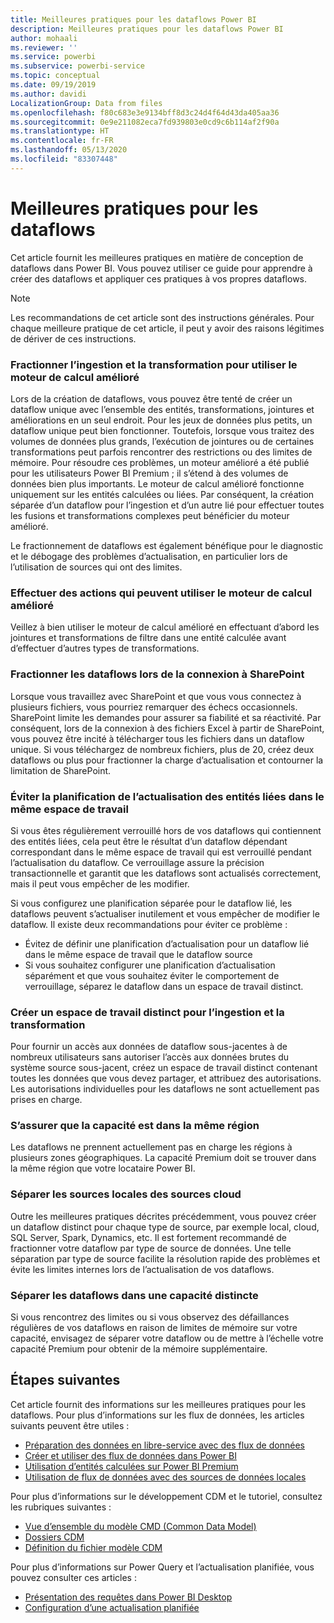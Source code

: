 ```yaml
---
title: Meilleures pratiques pour les dataflows Power BI
description: Meilleures pratiques pour les dataflows Power BI
author: mohaali
ms.reviewer: ''
ms.service: powerbi
ms.subservice: powerbi-service
ms.topic: conceptual
ms.date: 09/19/2019
ms.author: davidi
LocalizationGroup: Data from files
ms.openlocfilehash: f80c683e3e9134bff8d3c24d4f64d43da405aa36
ms.sourcegitcommit: 0e9e211082eca7fd939803e0cd9c6b114af2f90a
ms.translationtype: HT
ms.contentlocale: fr-FR
ms.lasthandoff: 05/13/2020
ms.locfileid: "83307448"
---
```

# <a name="dataflows-best-practice"></a>Meilleures pratiques pour les dataflows

Cet article fournit les meilleures pratiques en matière de conception de dataflows dans Power BI. Vous pouvez utiliser ce guide pour apprendre à créer des dataflows et appliquer ces pratiques à vos propres dataflows.

> [!NOTE]
> Les recommandations de cet article sont des instructions générales. Pour chaque meilleure pratique de cet article, il peut y avoir des raisons légitimes de dériver de ces instructions. 
> 
> 

### <a name="split-ingestion-and-transformation-to-use-the-enhanced-compute-engine"></a>Fractionner l’ingestion et la transformation pour utiliser le moteur de calcul amélioré

Lors de la création de dataflows, vous pouvez être tenté de créer un dataflow unique avec l’ensemble des entités, transformations, jointures et améliorations en un seul endroit. Pour les jeux de données plus petits, un dataflow unique peut bien fonctionner. Toutefois, lorsque vous traitez des volumes de données plus grands, l’exécution de jointures ou de certaines transformations peut parfois rencontrer des restrictions ou des limites de mémoire. Pour résoudre ces problèmes, un moteur amélioré a été publié pour les utilisateurs Power BI Premium ; il s’étend à des volumes de données bien plus importants. Le moteur de calcul amélioré fonctionne uniquement sur les entités calculées ou liées. Par conséquent, la création séparée d’un dataflow pour l’ingestion et d’un autre lié pour effectuer toutes les fusions et transformations complexes peut bénéficier du moteur amélioré.

Le fractionnement de dataflows est également bénéfique pour le diagnostic et le débogage des problèmes d’actualisation, en particulier lors de l’utilisation de sources qui ont des limites.

### <a name="perform-actions-that-can-use-the-enhanced-compute-engine"></a>Effectuer des actions qui peuvent utiliser le moteur de calcul amélioré

Veillez à bien utiliser le moteur de calcul amélioré en effectuant d’abord les jointures et transformations de filtre dans une entité calculée avant d’effectuer d’autres types de transformations.

### <a name="split-dataflows-when-connecting-to-sharepoint"></a>Fractionner les dataflows lors de la connexion à SharePoint

Lorsque vous travaillez avec SharePoint et que vous vous connectez à plusieurs fichiers, vous pourriez remarquer des échecs occasionnels. SharePoint limite les demandes pour assurer sa fiabilité et sa réactivité. Par conséquent, lors de la connexion à des fichiers Excel à partir de SharePoint, vous pouvez être incité à télécharger tous les fichiers dans un dataflow unique. Si vous téléchargez de nombreux fichiers, plus de 20, créez deux dataflows ou plus pour fractionner la charge d’actualisation et contourner la limitation de SharePoint.

### <a name="avoid-scheduling-refresh-for-linked-entities-inside-the-same-workspace"></a>Éviter la planification de l’actualisation des entités liées dans le même espace de travail

Si vous êtes régulièrement verrouillé hors de vos dataflows qui contiennent des entités liées, cela peut être le résultat d’un dataflow dépendant correspondant dans le même espace de travail qui est verrouillé pendant l’actualisation du dataflow. Ce verrouillage assure la précision transactionnelle et garantit que les dataflows sont actualisés correctement, mais il peut vous empêcher de les modifier. 

Si vous configurez une planification séparée pour le dataflow lié, les dataflows peuvent s’actualiser inutilement et vous empêcher de modifier le dataflow. Il existe deux recommandations pour éviter ce problème : 

* Évitez de définir une planification d’actualisation pour un dataflow lié dans le même espace de travail que le dataflow source
* Si vous souhaitez configurer une planification d’actualisation séparément et que vous souhaitez éviter le comportement de verrouillage, séparez le dataflow dans un espace de travail distinct.

### <a name="create-a-separate-workspace-for-ingestion-transformation"></a>Créer un espace de travail distinct pour l’ingestion et la transformation

Pour fournir un accès aux données de dataflow sous-jacentes à de nombreux utilisateurs sans autoriser l’accès aux données brutes du système source sous-jacent, créez un espace de travail distinct contenant toutes les données que vous devez partager, et attribuez des autorisations. Les autorisations individuelles pour les dataflows ne sont actuellement pas prises en charge.

### <a name="ensure-capacity-is-in-the-same-region"></a>S’assurer que la capacité est dans la même région

Les dataflows ne prennent actuellement pas en charge les régions à plusieurs zones géographiques. La capacité Premium doit se trouver dans la même région que votre locataire Power BI.

### <a name="separate-on-premises-sources-from-cloud-sources"></a>Séparer les sources locales des sources cloud

Outre les meilleures pratiques décrites précédemment, vous pouvez créer un dataflow distinct pour chaque type de source, par exemple local, cloud, SQL Server, Spark, Dynamics, etc. Il est fortement recommandé de fractionner votre dataflow par type de source de données. Une telle séparation par type de source facilite la résolution rapide des problèmes et évite les limites internes lors de l’actualisation de vos dataflows.

### <a name="separate-dataflows-into-a-separate-capacity"></a>Séparer les dataflows dans une capacité distincte

Si vous rencontrez des limites ou si vous observez des défaillances régulières de vos dataflows en raison de limites de mémoire sur votre capacité, envisagez de séparer votre dataflow ou de mettre à l’échelle votre capacité Premium pour obtenir de la mémoire supplémentaire.

## <a name="next-steps"></a>Étapes suivantes

Cet article fournit des informations sur les meilleures pratiques pour les dataflows. Pour plus d’informations sur les flux de données, les articles suivants peuvent être utiles :

* [Préparation des données en libre-service avec des flux de données](service-dataflows-overview.md)
* [Créer et utiliser des flux de données dans Power BI](service-dataflows-create-use.md)
* [Utilisation d’entités calculées sur Power BI Premium](service-dataflows-computed-entities-premium.md)
* [Utilisation de flux de données avec des sources de données locales](service-dataflows-on-premises-gateways.md)

Pour plus d’informations sur le développement CDM et le tutoriel, consultez les rubriques suivantes :
* [Vue d’ensemble du modèle CMD (Common Data Model) ](https://docs.microsoft.com/powerapps/common-data-model/overview)
* [Dossiers CDM](https://go.microsoft.com/fwlink/?linkid=2045304)
* [Définition du fichier modèle CDM](https://go.microsoft.com/fwlink/?linkid=2045521)


Pour plus d’informations sur Power Query et l’actualisation planifiée, vous pouvez consulter ces articles :
* [Présentation des requêtes dans Power BI Desktop](desktop-query-overview.md)
* [Configuration d’une actualisation planifiée](../connect-data/refresh-scheduled-refresh.md)
